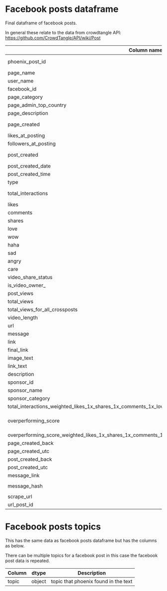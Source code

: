 # Facebook posts dataframe
 
Final dataframe of facebook posts.

In general these relate to the data from crowdtangle API: https://github.com/CrowdTangle/API/wiki/Post

| Column name                                                                                                | dtype               | Description                                                                                                       | 
|------------------------------------------------------------------------------------------------------------|---------------------| ------------------------------------------------------------------------------------------------------------------|
| phoenix_post_id                                                                                            | object              | Computed post id by phoenix. This is because csv data from crowdtangle has no post id. |
| page_name                                                                                                  | object              | Name of the page. |
| user_name                                                                                                  | object              | Name of the user that posted. |
| facebook_id                                                                                                | int64               | The id of the account. |
| page_category                                                                                              | object              | The category of the page |
| page_admin_top_country                                                                                     | object              | - |
| page_description                                                                                           | object              | - |
| page_created                                                                                               | datetime64[ns, UTC] | The UTC timestamp on the creation of the page |
| likes_at_posting                                                                                           | int64               | Number of likes at posting |
| followers_at_posting                                                                                       | int64               | Number of follower at posting |
| post_created                                                                                               | datetime64[ns, UTC] | The UTC timestamp on the creation of the post |
| post_created_date                                                                                          | object              | Not to be used |
| post_created_time                                                                                          | object              | Not to be used |
| type                                                                                                       | object              | - |
| total_interactions                                                                                         | int64               | Total interactions on the posts, this is the key metric for understanding the performance of the post |
| likes                                                                                                      | int64               | No. like reactions |
| comments                                                                                                   | int64               | No. comments reactions |
| shares                                                                                                     | int64               | No. shares reactions |
| love                                                                                                       | int64               | No. loves reactions |
| wow                                                                                                        | int64               | No. wow reactions |
| haha                                                                                                       | int64               | No. haha reactions |
| sad                                                                                                        | int64               | No. sad reactions |
| angry                                                                                                      | int64               | No. angry reactions
| care                                                                                                       | int64               | No. care reactions |
| video_share_status                                                                                         | object              | - |
| is_video_owner_                                                                                            | object              | No. posts views |
| post_views                                                                                                 | int64               | - |
| total_views                                                                                                | int64               | - |  
| total_views_for_all_crossposts                                                                             | int64               | - | 
| video_length                                                                                               | object              | URL of post from crowdtangle |
| url                                                                                                        | object              | Text of post |
| message                                                                                                    | object              | Links in the post |
| link                                                                                                       | object              |
| final_link                                                                                                 | object              | Text of the image in the post if there is one |
| image_text                                                                                                 | object              | - |
| link_text                                                                                                  | object              | - |
| description                                                                                                | object              | - |
| sponsor_id                                                                                                 | float64             | - |
| sponsor_name                                                                                               | float64             | - |
| sponsor_category                                                                                           | float64             | - |
| total_interactions_weighted_likes_1x_shares_1x_comments_1x_love_1x_wow_1x_haha_1x_sad_1x_angry_1x_care_1x_ | object              | - |
| overperforming_score                                                                                       | float64             | Information about overperforming_score: https://help.crowdtangle.com/en/articles/1141056-how-is-overperforming-calculated |
| overperforming_score_weighted_likes_1x_shares_1x_comments_1x_love_1x_wow_1x_haha_1x_sad_1x_angry_1x_       | float64             | - |
| page_created_back                                                                                          | object              | - |
| page_created_utc                                                                                           | object              | - |
| post_created_back                                                                                          | object              | - |
| post_created_utc                                                                                           | object              | - |
| message_link                                                                                               | object              | - |
| message_hash                                                                                               | object              | The hash of the message used for calculating the `phoenix_post_id` |
| scrape_url                                                                                                 | object              | The scrape url to be used |
| url_post_id                                                                                                | object              | The post id from the URL. |

# Facebook posts topics

This has the same data as facebook posts dataframe but has the columns as below.

There can be multiple topics for a facebook post in this case the facebook post data is repeated.

| Column                  | dtype          | Description |
|-------------------------|----------------|-------------|
| topic                   | object         | topic that phoenix found in the text |
